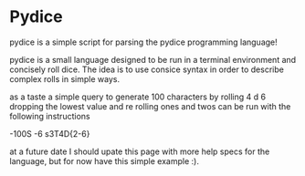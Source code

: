 # Pydice

pydice is a simple script for parsing the pydice programming language!

pydice is a small language designed to be run in a terminal environment and concisely roll dice.
The idea is to use consice syntax in order to describe complex rolls in simple ways.

as a taste a simple query to generate 100 characters by rolling 4 d 6 dropping the lowest value and re rolling
ones and twos can be run with the following instructions

-100S -6 s3T4D{2-6}

at a future date I should upate this page with more help specs for the language, but for now have this simple example :).
